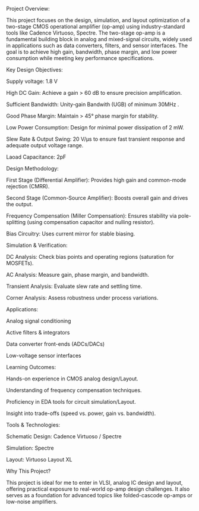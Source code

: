 Project Overview:

This project focuses on the design, simulation, and layout optimization of a two-stage CMOS operational amplifier (op-amp) using industry-standard tools like Cadence Virtuoso, Spectre. The two-stage op-amp is a fundamental building block in analog and mixed-signal circuits, widely used in applications such as data converters, filters, and sensor interfaces. The goal is to achieve high gain, bandwidth, phase margin, and low power consumption while meeting key performance specifications.

Key Design Objectives:

Supply voltage: 1.8 V

High DC Gain: Achieve a gain > 60 dB to ensure precision amplification.

Sufficient Bandwidth: Unity-gain Bandwith (UGB) of minimum 30MHz .

Good Phase Margin: Maintain > 45° phase margin for stability.

Low Power Consumption: Design for minimal power dissipation of 2 mW.

Slew Rate & Output Swing: 20 V/µs to ensure fast transient response and adequate output voltage range.

Laoad Capacitance: 2pF

Design Methodology:

First Stage (Differential Amplifier): Provides high gain and common-mode rejection (CMRR).

Second Stage (Common-Source Amplifier): Boosts overall gain and drives the output.

Frequency Compensation (Miller Compensation): Ensures stability via pole-splitting (using compensation capacitor and nulling resistor).

Bias Circuitry: Uses current mirror for stable biasing.

Simulation & Verification:

DC Analysis: Check bias points and operating regions (saturation for MOSFETs).

AC Analysis: Measure gain, phase margin, and bandwidth.

Transient Analysis: Evaluate slew rate and settling time.

Corner Analysis: Assess robustness under process variations.

Applications:

Analog signal conditioning

Active filters & integrators

Data converter front-ends (ADCs/DACs)

Low-voltage sensor interfaces

Learning Outcomes:

Hands-on experience in CMOS analog design/Layout.

Understanding of frequency compensation techniques.

Proficiency in EDA tools for circuit simulation/Layout.

Insight into trade-offs (speed vs. power, gain vs. bandwidth).

Tools & Technologies:

Schematic Design: Cadence Virtuoso / Spectre

Simulation: Spectre 

Layout: Virtuoso Layout XL 

Why This Project?

This project is ideal for me to enter in VLSI, analog IC design and layout, offering practical exposure to real-world op-amp design challenges. It also serves as a foundation for advanced topics like folded-cascode op-amps or low-noise amplifiers.
